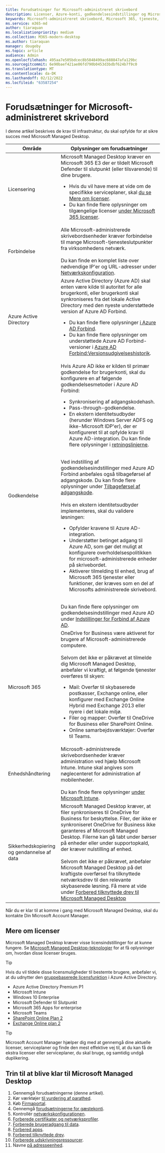 ```yaml
---
title: Forudsætninger for Microsoft-administreret skrivebord
description: Licenser, Azure-konti, godkendelsesindstillinger og Microsoft 365, der skal konfigureres, før du tilmelder dig Microsoft Managed Desktop
keywords: Microsoft-administreret skrivebord, Microsoft 365, tjeneste, dokumentation
ms.service: m365-md
author: tiaraquan
ms.localizationpriority: medium
ms.collection: M365-modern-desktop
ms.author: tiaraquan
manager: dougeby
ms.topic: article
audience: Admin
ms.openlocfilehash: 495aa7e505bdcec8b5848499ac688847afa129bc
ms.sourcegitcommit: 6e90baef421ae06fd790b0453d3bdbf624b7f9c0
ms.translationtype: MT
ms.contentlocale: da-DK
ms.lasthandoff: 02/12/2022
ms.locfileid: "63587254"
---
```

# <a name="prerequisites-for-microsoft-managed-desktop"></a>Forudsætninger for Microsoft-administreret skrivebord

<!--This topic is the target for a "Learn more" link in the Admin Portal (aka.ms/prereq-azure). DO NOT DELETE.-->
<!--from Prerequisites -->

I denne artikel beskrives de krav til infrastruktur, du skal opfylde for at sikre succes med Microsoft Managed Desktop.

| Område | Oplysninger om forudsætninger |
| ----- | ----- |
| Licensering | Microsoft Managed Desktop kræver en Microsoft 365 E3 der er tildelt Microsoft Defender til slutpunkt (eller tilsvarende) til dine brugere. <ul><li>Hvis du vil have mere at vide om de specifikke serviceplaner, skal [du se Mere om licenser](#more-about-licenses).</li><li> Du kan finde flere oplysninger om tilgængelige licenser [under Microsoft 365 licenser](https://www.microsoft.com/microsoft-365/compare-microsoft-365-enterprise-plans).</li></ul>
| Forbindelse | Alle Microsoft-administrerede skrivebordsenheder kræver forbindelse til mange Microsoft-tjenesteslutpunkter fra virksomhedens netværk.<br><br> Du kan finde en komplet liste over nødvendige IP'er og URL-adresser under [Netværkskonfiguration](../get-ready/network.md).
| Azure Active Directory | Azure Active Directory (Azure AD) skal enten være kilde til autoritet for alle brugerkonti, eller brugerkonti skal synkroniseres fra det lokale Active Directory med den nyeste understøttede version af Azure AD Forbind. <ul><li>Du kan finde flere oplysninger [i Azure AD Forbind](/azure/active-directory/hybrid/whatis-azure-ad-connect).</li><li> Du kan finde flere oplysninger om understøttede Azure AD Forbind-versioner i [Azure AD Forbind:Versionsudgivelseshistorik](/azure/active-directory/hybrid/reference-connect-version-history).</li></ul>
| Godkendelse | Hvis Azure AD ikke er kilden til primær godkendelse for brugerkonti, skal du konfigurere en af følgende godkendelsesmetoder i Azure AD Forbind:<ul><li> Synkronisering af adgangskodehash.</li> <li> Pass-through-godkendelse.</li><li>En ekstern identitetsudbyder (herunder Windows Server ADFS og ikke-Microsoft IDP'er), der er konfigureret til at opfylde krav til Azure AD-integration. Du kan finde flere oplysninger i [retningslinjerne](https://www.microsoft.com/download/details.aspx?id=56843).</li></ul> <br> Ved indstilling af godkendelsesindstillinger med Azure AD Forbind anbefales også tilbageførsel af adgangskode. Du kan finde flere oplysninger under [Tilbageførsel af adgangskode](/azure/active-directory/authentication/howto-sspr-writeback). <br><br> Hvis en ekstern identitetsudbyder implementeres, skal du validere løsningen:<ul><li>Opfylder kravene til Azure AD-integration.</li><li>Understøtter betinget adgang til Azure AD, som gør det muligt at konfigurere overholdelsespolitikken for microsoft-administrerede enheder på skrivebordet.</li><li>Aktiverer tilmelding til enhed, brug af Microsoft 365 tjenester eller funktioner, der kræves som en del af Microsofts administrerede skrivebord.</li></ul> <br>Du kan finde flere oplysninger om godkendelsesindstillinger med Azure AD under [Indstillinger for Forbind af Azure AD](/azure/active-directory/connect/active-directory-aadconnect-user-signin).
| Microsoft 365 | OneDrive for Business være aktiveret for brugere af Microsoft-administrerede computere.<br><br>Selvom det ikke er påkrævet at tilmelde dig Microsoft Managed Desktop, anbefaler vi kraftigt, at følgende tjenester overføres til skyen:<ul><li>Mail: Overfør til skybaserede postkasser, Exchange online, eller konfigurer med Exchange Online Hybrid med Exchange 2013 eller nyere i det lokale miljø.</li><li>Filer og mapper: Overfør til OneDrive for Business eller SharePoint Online.</li><li>Online samarbejdsværktøjer: Overfør til Teams.</ul> |
| Enhedshåndtering | Microsoft-administrerede skrivebordsenheder kræver administration ved hjælp Microsoft Intune. Intune skal angives som nøglecenteret for administration af mobilenheder.<br><br> Du kan finde flere oplysninger [under Microsoft Intune](https://www.microsoft.com/cloud-platform/microsoft-intune).
| Sikkerhedskopiering og gendannelse af data | Microsoft Managed Desktop kræver, at filer synkroniseres til OneDrive for Business for beskyttelse. Filer, der ikke er synkroniseret OneDrive for Business ikke garanteres af Microsoft Managed Desktop. Filerne kan gå tabt under børser på enheder eller under supportopkald, der kræver nulstilling af enhed.<br><br>Selvom det ikke er påkrævet, anbefaler Microsoft Managed Desktop på det kraftigste overførsel fra tilknyttede netværksdrev til den relevante skybaserede løsning. Få mere at vide under [Forbered tilknyttede drev til Microsoft Managed Desktop](mapped-drives.md)

Når du er klar til at komme i gang med Microsoft Managed Desktop, skal du kontakte Din Microsoft Account Manager.

## <a name="more-about-licenses"></a>Mere om licenser

Microsoft Managed Desktop kræver visse licensindstillinger for at kunne fungere. Se [Microsoft Managed Desktop-teknologier](../intro/technologies.md) for at få oplysninger om, hvordan disse licenser bruges.

> [!TIP]
> Hvis du vil tildele disse licensmuligheder til bestemte brugere, anbefaler vi, at du udnytter den [gruppebaserede licensfunktion](/azure/active-directory/fundamentals/active-directory-licensing-whatis-azure-portal) i Azure Active Directory.

- Azure Active Directory Premium P1
- Microsoft Intune
- Windows 10 Enterprise  
- Microsoft Defender til Slutpunkt
- Microsoft 365 Apps for enterprise
- Microsoft Teams
- [SharePoint Online Plan 2](https://www.microsoft.com/microsoft-365/sharepoint/compare-sharepoint-plans)
- [Exchange Online plan 2](https://www.microsoft.com/microsoft-365/exchange/compare-microsoft-exchange-online-plans)

> [!TIP]
> Microsoft Account Manager hjælper dig med at gennemgå dine aktuelle licenser, serviceplaner og finde den mest effektive vej til, at du kan få de ekstra licenser eller serviceplaner, du skal bruge, og samtidig undgå duplikering.

## <a name="steps-to-get-ready-for-microsoft-managed-desktop"></a>Trin til at blive klar til Microsoft Managed Desktop

1. Gennemgå forudsætningerne (denne artikel).
1. Kør værktøjer [til vurdering af parathed](readiness-assessment-tool.md).
1. Køb [Firmaportal](../get-started/company-portal.md).
1. Gennemgå [forudsætningerne for gæstekonti](guest-accounts.md).
1. Kontrollér [netværkskonfigurationen](network.md).
1. [Forberede certifikater og netværksprofiler](certs-wifi-lan.md).
1. [Forberede brugeradgang til data](authentication.md).
1. [Forbered apps](apps.md).
1. [Forbered tilknyttede drev](mapped-drives.md).
1. [Forberede udskrivningsressourcer](printing.md).
1. Navne [på adresseenhed](address-device-names.md).
